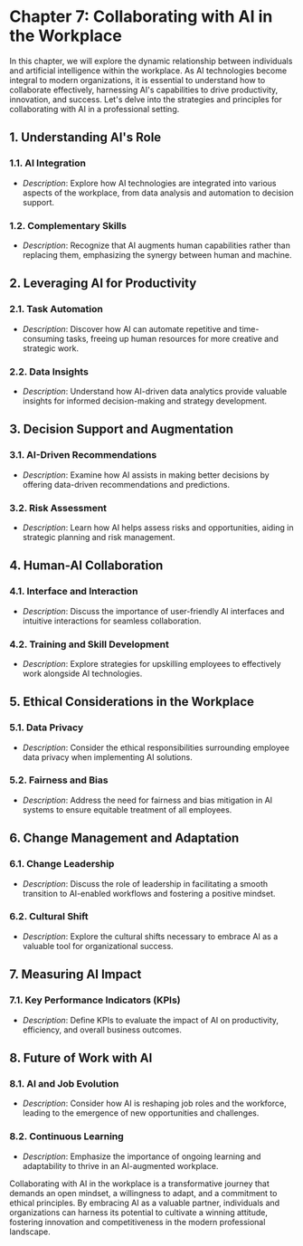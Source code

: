 Chapter 7: Collaborating with AI in the Workplace
=================================================

In this chapter, we will explore the dynamic relationship between individuals and artificial intelligence within the workplace. As AI technologies become integral to modern organizations, it is essential to understand how to collaborate effectively, harnessing AI's capabilities to drive productivity, innovation, and success. Let's delve into the strategies and principles for collaborating with AI in a professional setting.

**1. Understanding AI's Role**
------------------------------

### 1.1. **AI Integration**

* *Description*: Explore how AI technologies are integrated into various aspects of the workplace, from data analysis and automation to decision support.

### 1.2. **Complementary Skills**

* *Description*: Recognize that AI augments human capabilities rather than replacing them, emphasizing the synergy between human and machine.

**2. Leveraging AI for Productivity**
-------------------------------------

### 2.1. **Task Automation**

* *Description*: Discover how AI can automate repetitive and time-consuming tasks, freeing up human resources for more creative and strategic work.

### 2.2. **Data Insights**

* *Description*: Understand how AI-driven data analytics provide valuable insights for informed decision-making and strategy development.

**3. Decision Support and Augmentation**
----------------------------------------

### 3.1. **AI-Driven Recommendations**

* *Description*: Examine how AI assists in making better decisions by offering data-driven recommendations and predictions.

### 3.2. **Risk Assessment**

* *Description*: Learn how AI helps assess risks and opportunities, aiding in strategic planning and risk management.

**4. Human-AI Collaboration**
-----------------------------

### 4.1. **Interface and Interaction**

* *Description*: Discuss the importance of user-friendly AI interfaces and intuitive interactions for seamless collaboration.

### 4.2. **Training and Skill Development**

* *Description*: Explore strategies for upskilling employees to effectively work alongside AI technologies.

**5. Ethical Considerations in the Workplace**
----------------------------------------------

### 5.1. **Data Privacy**

* *Description*: Consider the ethical responsibilities surrounding employee data privacy when implementing AI solutions.

### 5.2. **Fairness and Bias**

* *Description*: Address the need for fairness and bias mitigation in AI systems to ensure equitable treatment of all employees.

**6. Change Management and Adaptation**
---------------------------------------

### 6.1. **Change Leadership**

* *Description*: Discuss the role of leadership in facilitating a smooth transition to AI-enabled workflows and fostering a positive mindset.

### 6.2. **Cultural Shift**

* *Description*: Explore the cultural shifts necessary to embrace AI as a valuable tool for organizational success.

**7. Measuring AI Impact**
--------------------------

### 7.1. **Key Performance Indicators (KPIs)**

* *Description*: Define KPIs to evaluate the impact of AI on productivity, efficiency, and overall business outcomes.

**8. Future of Work with AI**
-----------------------------

### 8.1. **AI and Job Evolution**

* *Description*: Consider how AI is reshaping job roles and the workforce, leading to the emergence of new opportunities and challenges.

### 8.2. **Continuous Learning**

* *Description*: Emphasize the importance of ongoing learning and adaptability to thrive in an AI-augmented workplace.

Collaborating with AI in the workplace is a transformative journey that demands an open mindset, a willingness to adapt, and a commitment to ethical principles. By embracing AI as a valuable partner, individuals and organizations can harness its potential to cultivate a winning attitude, fostering innovation and competitiveness in the modern professional landscape.
